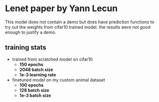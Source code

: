 # Lenet paper by Yann Lecun 
This model does not contain a demo but does have prediction functions to try out the weights from cifar10 trained model. the results were not good enough to justify a demo.
## training stats
- trained from scratched model on cifar10
  -  **150 epochs**
  - **2048 batch size**
  - **1e-3 learning rate**
- finetuned model on my custom animal dataset 
  - **100 epochs** 
  - **128 batch size** 
  - **1e-3 batch size**



